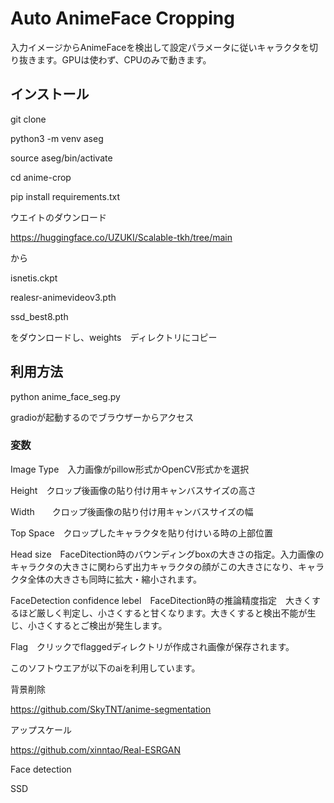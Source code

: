 # Auto AnimeFace Cropping

入力イメージからAnimeFaceを検出して設定パラメータに従いキャラクタを切り抜きます。GPUは使わず、CPUのみで動きます。

## インストール

git clone 

python3 -m venv aseg

source aseg/bin/activate

cd anime-crop

pip install requirements.txt

ウエイトのダウンロード

https://huggingface.co/UZUKI/Scalable-tkh/tree/main

から

isnetis.ckpt

realesr-animevideov3.pth

ssd_best8.pth

をダウンロードし、weights　ディレクトリにコピー

## 利用方法

python anime_face_seg.py

gradioが起動するのでブラウザーからアクセス

### 変数

Image Type　入力画像がpillow形式かOpenCV形式かを選択

Height　クロップ後画像の貼り付け用キャンバスサイズの高さ

Width　　クロップ後画像の貼り付け用キャンバスサイズの幅

Top Space　クロップしたキャラクタを貼り付けいる時の上部位置

Head size　FaceDitection時のバウンディングboxの大きさの指定。入力画像のキャラクタの大きさに関わらず出力キャラクタの顔がこの大きさになり、キャラクタ全体の大きさも同時に拡大・縮小されます。

FaceDetection confidence lebel　FaceDitection時の推論精度指定　大きくするほど厳しく判定し、小さくすると甘くなります。大きくすると検出不能が生じ、小さくするとご検出が発生します。


Flag　クリックでflaggedディレクトリが作成され画像が保存されます。

このソフトウエアが以下のaiを利用しています。

背景削除

https://github.com/SkyTNT/anime-segmentation

アップスケール

https://github.com/xinntao/Real-ESRGAN

Face detection

SSD





